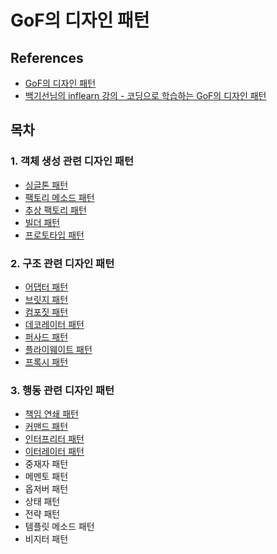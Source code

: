 # GoF의 디자인 패턴

## References
- [GoF의 디자인 패턴](http://www.yes24.com/Product/Goods/17525598)
- [백기선님의 inflearn 강의 - 코딩으로 학습하는 GoF의 디자인 패턴](https://www.inflearn.com/course/%EB%94%94%EC%9E%90%EC%9D%B8-%ED%8C%A8%ED%84%B4#)

## 목차
### 1. 객체 생성 관련 디자인 패턴
- [싱글톤 패턴](./contents/singleton.md)
- [팩토리 메소드 패턴](./contents/factory-method.md)
- [추상 팩토리 패턴](./contents/abstract-factory.md)
- [빌더 패턴](./contents/builder.md)
- [프로토타입 패턴](./contents/prototype.md)

### 2. 구조 관련 디자인 패턴
- [어댑터 패턴](./contents/adapter.md)
- [브릿지 패턴](./contents/bridge.md)
- [컴포짓 패턴](./contents/composite.md)
- [데코레이터 패턴](./contents/decorator.md)
- [퍼사드 패턴](./contents/facade.md)
- [플라이웨이트 패턴](./contents/flyweight.md)
- [프록시 패턴](./contents/proxy.md)

### 3. 행동 관련 디자인 패턴
- [책임 연쇄 패턴](./contents/chainofresponsibility.md)
- [커맨드 패턴](./contents/command.md)
- [인터프리터 패턴](./contents/interpreter.md)
- [이터레이터 패턴](./contents/iterator.md)
- 중재자 패턴
- 메멘토 패턴
- 옵저버 패턴
- 상태 패턴
- 전략 패턴
- 템플릿 메소드 패턴
- 비지터 패턴